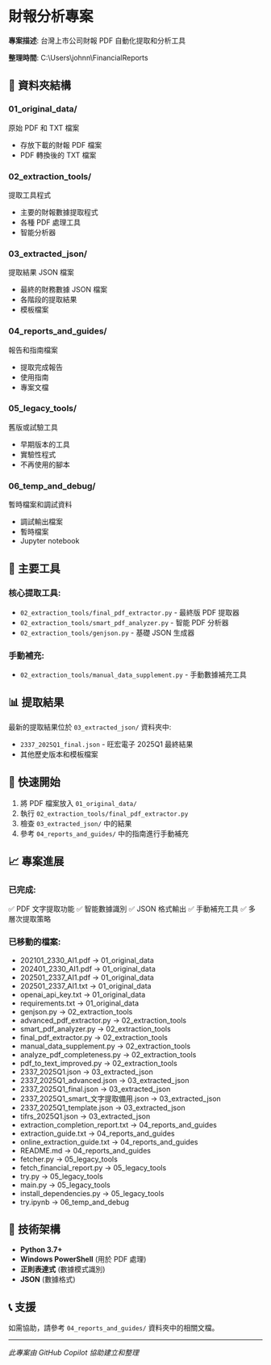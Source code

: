 # 財報分析專案

**專案描述**: 台灣上市公司財報 PDF 自動化提取和分析工具

**整理時間**: C:\Users\johnn\FinancialReports

## 📁 資料夾結構

### 01_original_data/
原始 PDF 和 TXT 檔案
- 存放下載的財報 PDF 檔案
- PDF 轉換後的 TXT 檔案

### 02_extraction_tools/
提取工具程式
- 主要的財報數據提取程式
- 各種 PDF 處理工具
- 智能分析器

### 03_extracted_json/
提取結果 JSON 檔案
- 最終的財務數據 JSON 檔案
- 各階段的提取結果
- 模板檔案

### 04_reports_and_guides/
報告和指南檔案
- 提取完成報告
- 使用指南
- 專案文檔

### 05_legacy_tools/
舊版或試驗工具
- 早期版本的工具
- 實驗性程式
- 不再使用的腳本

### 06_temp_and_debug/
暫時檔案和調試資料
- 調試輸出檔案
- 暫時檔案
- Jupyter notebook

## 🎯 主要工具

### 核心提取工具:
- `02_extraction_tools/final_pdf_extractor.py` - 最終版 PDF 提取器
- `02_extraction_tools/smart_pdf_analyzer.py` - 智能 PDF 分析器
- `02_extraction_tools/genjson.py` - 基礎 JSON 生成器

### 手動補充:
- `02_extraction_tools/manual_data_supplement.py` - 手動數據補充工具

## 📊 提取結果

最新的提取結果位於 `03_extracted_json/` 資料夾中:
- `2337_2025Q1_final.json` - 旺宏電子 2025Q1 最終結果
- 其他歷史版本和模板檔案

## 🚀 快速開始

1. 將 PDF 檔案放入 `01_original_data/`
2. 執行 `02_extraction_tools/final_pdf_extractor.py`
3. 檢查 `03_extracted_json/` 中的結果
4. 參考 `04_reports_and_guides/` 中的指南進行手動補充

## 📈 專案進展

### 已完成:
✅ PDF 文字提取功能
✅ 智能數據識別
✅ JSON 格式輸出
✅ 手動補充工具
✅ 多層次提取策略

### 已移動的檔案:
- 202101_2330_AI1.pdf → 01_original_data
- 202401_2330_AI1.pdf → 01_original_data
- 202501_2337_AI1.pdf → 01_original_data
- 202501_2337_AI1.txt → 01_original_data
- openai_api_key.txt → 01_original_data
- requirements.txt → 01_original_data
- genjson.py → 02_extraction_tools
- advanced_pdf_extractor.py → 02_extraction_tools
- smart_pdf_analyzer.py → 02_extraction_tools
- final_pdf_extractor.py → 02_extraction_tools
- manual_data_supplement.py → 02_extraction_tools
- analyze_pdf_completeness.py → 02_extraction_tools
- pdf_to_text_improved.py → 02_extraction_tools
- 2337_2025Q1.json → 03_extracted_json
- 2337_2025Q1_advanced.json → 03_extracted_json
- 2337_2025Q1_final.json → 03_extracted_json
- 2337_2025Q1_smart_文字提取備用.json → 03_extracted_json
- 2337_2025Q1_template.json → 03_extracted_json
- tifrs_2025Q1.json → 03_extracted_json
- extraction_completion_report.txt → 04_reports_and_guides
- extraction_guide.txt → 04_reports_and_guides
- online_extraction_guide.txt → 04_reports_and_guides
- README.md → 04_reports_and_guides
- fetcher.py → 05_legacy_tools
- fetch_financial_report.py → 05_legacy_tools
- try.py → 05_legacy_tools
- main.py → 05_legacy_tools
- install_dependencies.py → 05_legacy_tools
- try.ipynb → 06_temp_and_debug


## 🔧 技術架構

- **Python 3.7+**
- **Windows PowerShell** (用於 PDF 處理)
- **正則表達式** (數據模式識別)
- **JSON** (數據格式)

## 📞 支援

如需協助，請參考 `04_reports_and_guides/` 資料夾中的相關文檔。

---
*此專案由 GitHub Copilot 協助建立和整理*
